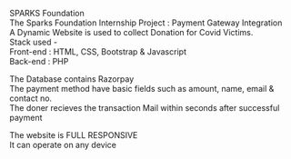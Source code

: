 
SPARKS Foundation  
The Sparks Foundation Internship Project : Payment Gateway Integration<br>
A Dynamic Website is used to collect Donation for Covid Victims.<br>
Stack used -<br>
Front-end : HTML, CSS, Bootstrap & Javascript<br>
Back-end : PHP<br>

The Database contains Razorpay <br>
The payment method have basic fields such as amount, name, email & contact no. <br>
The doner recieves the transaction Mail within seconds after successful payment<br>

The website is FULL RESPONSIVE <br>
It can operate on any device <br>
 



